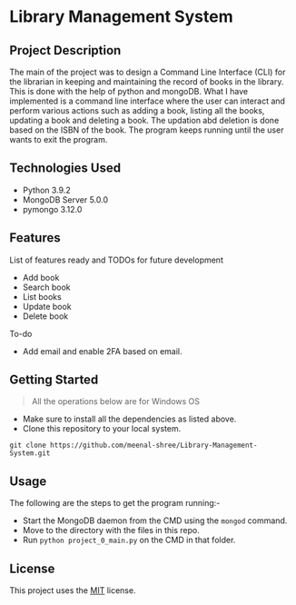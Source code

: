 # Library Management System

## Project Description

The main of the project was to design a Command Line Interface (CLI) for the librarian in keeping and maintaining the record of books in the library. This is done with the help of python and mongoDB. What I have implemented is a command line interface where the user can interact and perform various actions such as adding a book, listing all the books, updating a book and deleting a book. The updation abd deletion is done based on the ISBN of the book. The program keeps running until the user wants to exit the program.

## Technologies Used

* Python 3.9.2
* MongoDB Server 5.0.0
* pymongo 3.12.0

## Features

List of features ready and TODOs for future development

* Add book
* Search book
* List books
* Update book
* Delete book

To-do

* Add email and enable 2FA based on email.

## Getting Started

>All the operations below are for Windows OS

* Make sure to install all the dependencies as listed above.
* Clone this repository to your local system.
```
git clone https://github.com/meenal-shree/Library-Management-System.git
```

## Usage

The following are the steps to get the program running:-

* Start the MongoDB daemon from the CMD using the `mongod` command.
* Move to the directory with the files in this repo.
* Run `python project_0_main.py` on the CMD in that folder.

## License

This project uses the [MIT](./LICENSC) license.
